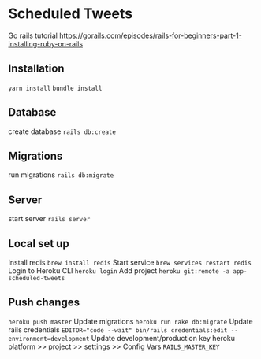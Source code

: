 # Scheduled Tweets
Go rails tutorial https://gorails.com/episodes/rails-for-beginners-part-1-installing-ruby-on-rails
## Installation
`yarn install`
`bundle install`
## Database
create database
`rails db:create`

## Migrations
run migrations
`rails db:migrate`
## Server
start server
`rails server`

## Local set up
Install redis
`brew install redis`
Start service
`brew services restart redis`
Login to Heroku CLI
`heroku login`
Add project
`heroku git:remote -a app-scheduled-tweets`
## Push changes
`heroku push master`
Update migrations
`heroku run rake db:migrate`
Update rails credentials
`EDITOR="code --wait" bin/rails credentials:edit --environment=development`
Update development/production key
heroku platform >> project >> settings >> Config Vars `RAILS_MASTER_KEY`
